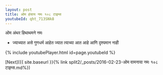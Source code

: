 ```yaml
---
layout: post
title: ओम हंसाय नमः १०८ टाइम्स
youtubeId: qht_713SNk8
---
```

 
 
 ओम अंथर हिथाथमने नमः  
 
 -  ज्याच्यात असे गुणधर्म आहेत ज्यात त्याच्या आत आहे आणि दृश्यमान नाही 
 
  
 
  
 
 
 
 
 
 


{% include youtubePlayer.html id=page.youtubeId %}
 
[Next]({{ site.baseurl }}{% link  split2/_posts/2016-02-23-ओम वामनाया नमः १०८ टाइम्स.md%})
 

